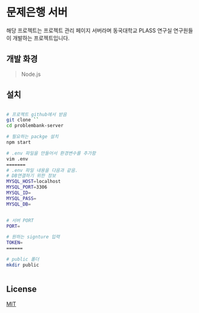 # 문제은행 서버

해당 프로젝트는 프로젝트 관리 페이지 서버라며 동국대학교 PLASS 연구실 연구원들이 개발하는 프로젝트입니다.

## 개발 화경
> Node.js

## 설치
```bash

# 프로젝트 github에서 받음
git clone `` 
cd problembank-server

# 필요하는 packge 설치
npm start

# .env 파일을 만들어서 환경변수를 추가함
vim .env
======= 
# .env 파일 내용을 다음과 같음.
# DB연결하기 위한 정보
MYSQL_HOST=localhost
MYSQL_PORT=3306
MYSQL_ID=
MYSQL_PASS=
MYSQL_DB=


# 서버 PORT
PORT=

# 원하는 signture 입력
TOKEN= 
======

# public 폴더
mkdir public



```
## License
[MIT](https://choosealicense.com/licenses/mit/)